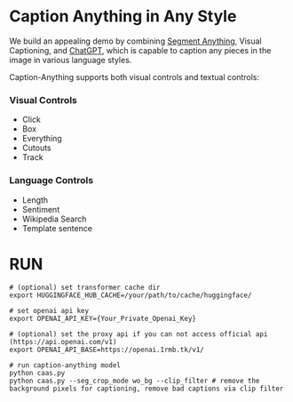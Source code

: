 # Caption Anything in Any Style

We build an appealing demo by combining [Segment Anything](https://github.com/facebookresearch/segment-anything), Visual Captioning, and [ChatGPT](), which is capable to caption any pieces in the image in various language styles.

Caption-Anything supports both visual controls and textual controls: 
### Visual Controls
* Click
* Box
* Everything
* Cutouts
* Track

### Language Controls
* Length
* Sentiment
* Wikipedia Search
* Template sentence


# RUN
```
# (optional) set transformer cache dir
export HUGGINGFACE_HUB_CACHE=/your/path/to/cache/huggingface/ 

# set openai api key
export OPENAI_API_KEY={Your_Private_Openai_Key}

# (optional) set the proxy api if you can not access official api (https://api.openai.com/v1)
export OPENAI_API_BASE=https://openai.1rmb.tk/v1/

# run caption-anything model
python caas.py 
python caas.py --seg_crop_mode wo_bg --clip_filter # remove the background pixels for captioning, remove bad captions via clip filter
```